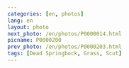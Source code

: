 ```yaml
---
categories: [en, photos]
lang: en
layout: photo
next_photo: /en/photos/P0000014.html
picname: P0000200
prev_photo: /en/photos/P0000203.html
tags: [Dead Springbock, Grass, Scut]
---
```

